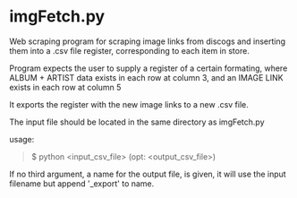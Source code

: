 # imgFetch.py

Web scraping program for scraping image links from discogs and inserting them into a .csv file register, corresponding to each item in store.

Program expects the user to supply a register of a certain formating, where ALBUM + ARTIST data exists in each row at column 3, and an IMAGE LINK exists in each row at column 5

It exports the register with the new image links to a new .csv file.

The input file should be located in the same directory as imgFetch.py

usage:
> $ python <input_csv_file> (opt: <output_csv_file>)

If no third argument, a name for the output file, is given, it will use the input filename but append '_export' to name. 
